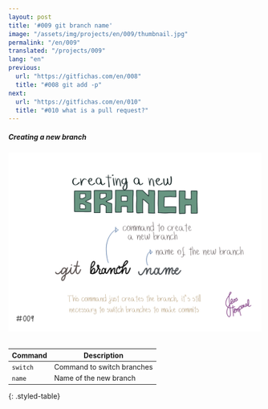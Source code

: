 ```yaml
---
layout: post
title: '#009 git branch name'
image: "/assets/img/projects/en/009/thumbnail.jpg"
permalink: "/en/009"
translated: "/projects/009"
lang: "en"
previous:
  url: "https://gitfichas.com/en/008"
  title: "#008 git add -p"
next:
  url: "https://gitfichas.com/en/010"
  title: "#010 what is a pull request?"
---
```

##### Creating a new branch

<img alt="To create a new branch use the command git branch followed by the name of the new branch you want to create" src="/assets/img/projects/en/009/full.jpg"><br><br>

| Command | Description |
|---------|-------------|
| `switch` | Command to switch branches |
| `name` | Name of the new branch |
{: .styled-table}